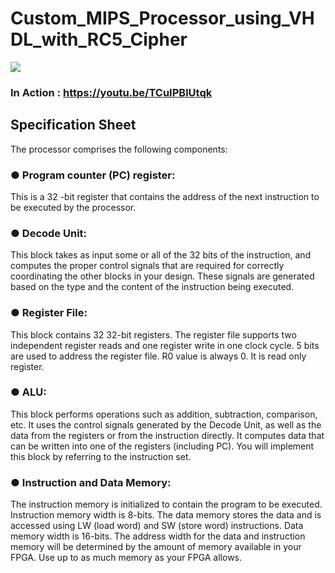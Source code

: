 # Custom_MIPS_Processor_using_VHDL_with_RC5_Cipher
![](https://github.com/akhilwadhwa22/Custom_MIPS_based_Processor_using_VHDL_with_RC5_Cipher/blob/master/Processor.png)


### In Action : https://youtu.be/TCuIPBlUtqk

## Specification Sheet
The processor comprises the following components:

 ### ● Program counter (PC) register: 
This is a 32 -bit register that contains the address of the next instruction to be executed by the processor.

### ● Decode Unit: 
This block takes as input some or all of the 32 bits of the instruction, and computes the proper control signals that are required for correctly coordinating the other blocks in your design. These signals are generated based on the type and the content of the instruction being executed.

### ● Register File:
This block contains 32 32-bit registers. The register file supports two independent register reads and one register write in one clock cycle. 5 bits are used to address the register file. R0 value is always 0. It is read only register.

### ● ALU:
This block performs operations such as addition, subtraction, comparison, etc. It uses the control signals generated by the Decode Unit, as well as the data from the registers or from the instruction directly. It computes data that can be written into one of the registers (including PC). You will implement this block by referring to the instruction set.

### ● Instruction and Data Memory: 
The instruction memory is initialized to contain the program to be executed. Instruction memory width is 8-bits. The data memory stores the data and is accessed using LW (load word) and SW (store word) instructions. Data memory width is 16-bits. The address width for the data and instruction memory will be determined by the amount of memory available in your FPGA. Use up to as much memory as your FPGA allows.

